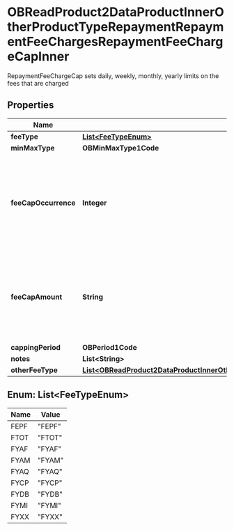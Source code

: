

# OBReadProduct2DataProductInnerOtherProductTypeRepaymentRepaymentFeeChargesRepaymentFeeChargeCapInner

RepaymentFeeChargeCap sets daily, weekly, monthly, yearly limits on the fees that are charged

## Properties

| Name | Type | Description | Notes |
|------------ | ------------- | ------------- | -------------|
|**feeType** | [**List&lt;FeeTypeEnum&gt;**](#List&lt;FeeTypeEnum&gt;) |  |  |
|**minMaxType** | **OBMinMaxType1Code** |  |  |
|**feeCapOccurrence** | **Integer** | fee/charges are captured dependent on the number of occurrences rather than capped at a particular amount |  [optional] |
|**feeCapAmount** | **String** | Cap amount charged for a fee/charge (where it is charged in terms of an amount rather than a rate) |  [optional] |
|**cappingPeriod** | **OBPeriod1Code** |  |  [optional] |
|**notes** | **List&lt;String&gt;** |  |  [optional] |
|**otherFeeType** | [**List&lt;OBReadProduct2DataProductInnerOtherProductTypeOverdraftOverdraftTierBandSetInnerOverdraftTierBandInnerOverdraftFeesChargesInnerOverdraftFeeChargeCapInnerOtherFeeTypeInner&gt;**](OBReadProduct2DataProductInnerOtherProductTypeOverdraftOverdraftTierBandSetInnerOverdraftTierBandInnerOverdraftFeesChargesInnerOverdraftFeeChargeCapInnerOtherFeeTypeInner.md) |  |  [optional] |



## Enum: List&lt;FeeTypeEnum&gt;

| Name | Value |
|---- | -----|
| FEPF | &quot;FEPF&quot; |
| FTOT | &quot;FTOT&quot; |
| FYAF | &quot;FYAF&quot; |
| FYAM | &quot;FYAM&quot; |
| FYAQ | &quot;FYAQ&quot; |
| FYCP | &quot;FYCP&quot; |
| FYDB | &quot;FYDB&quot; |
| FYMI | &quot;FYMI&quot; |
| FYXX | &quot;FYXX&quot; |



